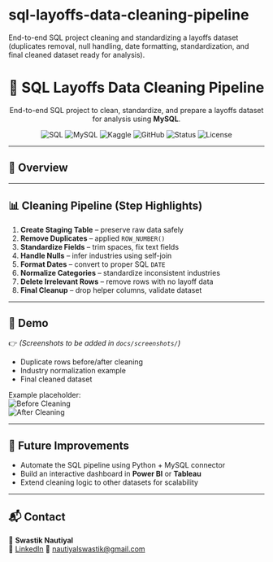 # sql-layoffs-data-cleaning-pipeline
End-to-end SQL project cleaning and standardizing a layoffs dataset (duplicates removal, null handling, date formatting, standardization, and final cleaned dataset ready for analysis).
<h1 align="center">🧹 SQL Layoffs Data Cleaning Pipeline</h1>
<p align="center">
  End-to-end SQL project to clean, standardize, and prepare a layoffs dataset for analysis using <b>MySQL</b>.
</p>

<p align="center">
  <img alt="SQL" src="https://img.shields.io/badge/SQL-Data%20Cleaning-orange">
  <img alt="MySQL" src="https://img.shields.io/badge/Database-MySQL-blue?logo=mysql">
  <img alt="Kaggle" src="https://img.shields.io/badge/Data-Kaggle-lightblue?logo=kaggle">
  <img alt="GitHub" src="https://img.shields.io/badge/Version%20Control-GitHub-black?logo=github">
  <img alt="Status" src="https://img.shields.io/badge/Status-Completed-brightgreen">
  <img alt="License" src="https://img.shields.io/badge/License-MIT-yellow">
</p>

---

## 📖 Overview

---

## 📊 Cleaning Pipeline (Step Highlights)
1. **Create Staging Table** – preserve raw data safely  
2. **Remove Duplicates** – applied `ROW_NUMBER()`  
3. **Standardize Fields** – trim spaces, fix text fields  
4. **Handle Nulls** – infer industries using self-join  
5. **Format Dates** – convert to proper SQL `DATE`  
6. **Normalize Categories** – standardize inconsistent industries  
7. **Delete Irrelevant Rows** – remove rows with no layoff data  
8. **Final Cleanup** – drop helper columns, validate dataset  

---

## 📸 Demo
👉 *(Screenshots to be added in `docs/screenshots/`)*  
- Duplicate rows before/after cleaning  
- Industry normalization example  
- Final cleaned dataset  

Example placeholder:  
![Before Cleaning](docs/screenshots/before_cleaning.png)  
![After Cleaning](docs/screenshots/after_cleaning.png)  

---

## 🎯 Future Improvements
- Automate the SQL pipeline using Python + MySQL connector  
- Build an interactive dashboard in **Power BI** or **Tableau**  
- Extend cleaning logic to other datasets for scalability  

---

## 📬 Contact
👤 **Swastik Nautiyal**  
🔗 [LinkedIn](https://www.linkedin.com/in/swastik-nautiyal-/) 
📧 nautiyalswastik@gmail.com
